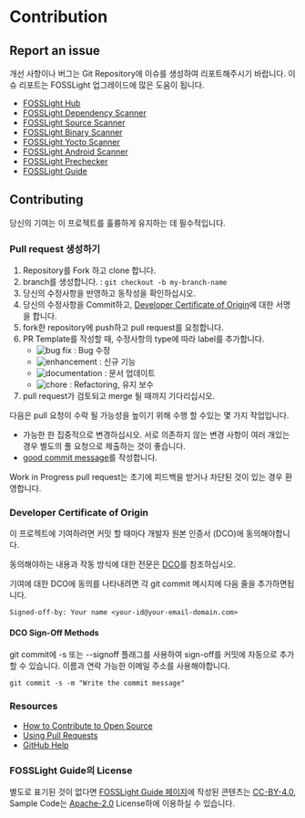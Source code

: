 # Contribution

## Report an issue
개선 사항이나 버그는 Git Repository에 이슈를 생성하여 리포트해주시기 바랍니다. 이슈 리포트는 FOSSLight 업그레이드에 많은 도움이 됩니다.
- [FOSSLight Hub](https://github.com/fosslight/fosslight/issues)
- [FOSSLight Dependency Scanner](https://github.com/fosslight/fosslight_dependency_scanner/issues)
- [FOSSLight Source Scanner](https://github.com/fosslight/fosslight_source_scanner/issues)
- [FOSSLight Binary Scanner](https://github.com/fosslight/fosslight_binary_scanner/issues)
- [FOSSLight Yocto Scanner](https://github.com/fosslight/fosslight_yocto_scanner/issues)
- [FOSSLight Android Scanner](https://github.com/fosslight/fosslight_android_scanner/issues)
- [FOSSLight Prechecker](https://github.com/fosslight/fosslight_prechecker/issues)
- [FOSSLight Guide](https://github.com/fosslight/fosslight-guide-en/issues)

## Contributing

당신의 기여는 이 프로젝트를 훌륭하게 유지하는 데 필수적입니다.

### Pull request 생성하기

1. Repository를 Fork 하고 clone 합니다.
2. branch를 생성합니다. : `git checkout -b my-branch-name`
3. 당신의 수정사항을 반영하고 동작성을 확인하십시오.
4. 당신의 수정사항을 Commit하고, [Developer Certificate of Origin](#Developer-Certificate-of-Origin)에 대한 서명을 합니다.
5. fork한 repository에 push하고 pull request를 요청합니다.
6. PR Template를 작성할 때, 수정사항의 type에 따라 label를 추가합니다.
   - ![bug fix](https://img.shields.io/badge/-bug%20fix-B60205) : Bug 수정
   - ![enhancement](https://img.shields.io/badge/-enhancement-1D76DB) : 신규 기능
   - ![documentation](https://img.shields.io/badge/-documentation-0E8A16) : 문서 업데이트
   - ![chore](https://img.shields.io/badge/-chore-0E8A16) : Refactoring, 유지 보수
7. pull request가 검토되고 merge 될 때까지 기다리십시오.    
    
다음은 pull 요청이 수락 될 가능성을 높이기 위해 수행 할 수있는 몇 가지 작업입니다.    

- 가능한 한 집중적으로 변경하십시오. 서로 의존하지 않는 변경 사항이 여러 개있는 경우 별도의 풀 요청으로 제출하는 것이 좋습니다.
- [good commit message](http://tbaggery.com/2008/04/19/a-note-about-git-commit-messages.html)를 작성합니다.

Work in Progress pull request는 초기에 피드백을 받거나 차단된 것이 있는 경우 환영합니다.

### Developer Certificate of Origin

이 프로젝트에 기여하려면 커밋 할 때마다 개발자 원본 인증서 (DCO)에 동의해야합니다.    

동의해야하는 내용과 작동 방식에 대한 전문은 [DCO](https://developercertificate.org/)를 참조하십시오.     

기여에 대한 DCO에 동의를 나타내려면 각 git commit 메시지에 다음 줄을 추가하면됩니다.

```
Signed-off-by: Your name <your-id@your-email-domain.com>
```

#### DCO Sign-Off Methods

git commit에 -s 또는 --signoff 플래그를 사용하여 sign-off를 커밋에 자동으로 추가 할 수 있습니다. 이름과 연락 가능한 이메일 주소를 사용해야합니다.

```
git commit -s -m "Write the commit message"
```

### Resources

- [How to Contribute to Open Source](https://opensource.guide/how-to-contribute/)
- [Using Pull Requests](https://help.github.com/articles/about-pull-requests/)
- [GitHub Help](https://help.github.com)

### FOSSLight Guide의 License
별도로 표기된 것이 없다면 [FOSSLight Guide 페이지](https://fosslight.org/fosslight-guide)에 작성된 콘텐츠는 [CC-BY-4.0](https://creativecommons.org/licenses/by/4.0), Sample Code는 [Apache-2.0](https://spdx.org/licenses/Apache-2.0.html) License하에 이용하실 수 있습니다.

